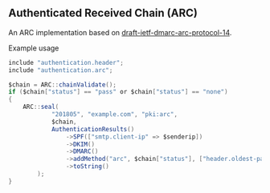 ## Authenticated Received Chain (ARC) 
An ARC implementation based on [draft-ietf-dmarc-arc-protocol-14](https://tools.ietf.org/html/draft-ietf-dmarc-arc-protocol-14).

Example usage

```java
include "authentication.header";
include "authentication.arc";

$chain = ARC::chainValidate();
if ($chain["status"] == "pass" or $chain["status"] == "none")
{
	ARC::seal(
			"201805", "example.com", "pki:arc",
			$chain,
			AuthenticationResults()
				->SPF(["smtp.client-ip" => $senderip])
				->DKIM()
				->DMARC()
				->addMethod("arc", $chain["status"], ["header.oldest-pass" => $chain["oldestpass"] ?? "0"])
				->toString()
		);
}
```
